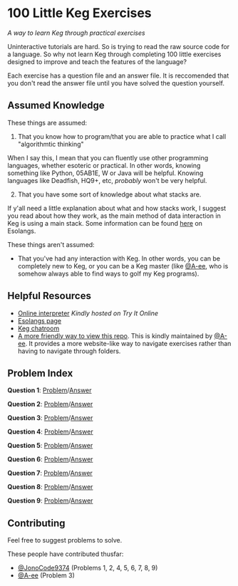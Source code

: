 # 100 Little Keg Exercises
_A way to learn Keg through practical exercises_

Uninteractive tutorials are hard. So is trying to read the raw source code for a language. So why not learn Keg through completing 100 little exercises designed to improve and teach the features of the language?

Each exercise has a question file and an answer file. It is reccomended that you don't read the answer file until you have solved the question yourself.

## Assumed Knowledge

These things are assumed:

1. That you know how to program/that you are able to practice what I call "algorithmtic thinking"

When I say this, I mean that you can fluently use other programming languages, whether esoteric or practical. In other words, knowing something like Python, 05AB1E, W or Java will be helpful. Knowing languages like Deadfish, HQ9+, etc, _probably_ won't be very helpful.

2. That you have some sort of knowledge about what stacks are.

If y'all need a little explanation about what and how stacks work, I suggest you read about how they work, as the main method of data interaction in Keg is using a main stack. Some information can be found [here](https://esolangs.org/wiki/Stack) on Esolangs.

These things aren't assumed:

- That you've had any interaction with Keg. In other words, you can be completely new to Keg, or you can be a Keg master (like [@A-ee](https://github.com/A-ee), who is somehow always able to find ways to golf my Keg programs).

## Helpful Resources

* [Online interpreter](https://tio.run/#keg) _Kindly hosted on Try It Online_
* [Esolangs page](https://esolangs.org/wiki/Keg)
* [Keg chatroom](https://chat.stackexchange.com/rooms/97278/the-sixth-barrel)
* [A more friendly way to view this repo](https://a-ee.github.io). This is kindly maintained by [@A-ee](https://github.com/A-ee). It provides a more website-like way to navigate exercises rather than having to navigate through folders.

## Problem Index

**Question 1**: [Problem](https://github.com/JonoCode9374/100-Little-Keg-Exercises/blob/master/Ex%201/Question.md)/[Answer](https://github.com/JonoCode9374/100-Little-Keg-Exercises/blob/master/Ex%201/Answer.keg)

**Question 2**: [Problem](https://github.com/JonoCode9374/100-Little-Keg-Exercises/blob/master/Ex%202/Question.md)/[Answer](https://github.com/JonoCode9374/100-Little-Keg-Exercises/blob/master/Ex%202/Answer.keg)

**Question 3**: [Problem](https://github.com/JonoCode9374/100-Little-Keg-Exercises/blob/master/Ex%203/Question.md)/[Answer](https://github.com/JonoCode9374/100-Little-Keg-Exercises/blob/master/Ex%203/Answer.keg)

**Question 4**: [Problem](https://github.com/JonoCode9374/100-Little-Keg-Exercises/blob/master/Ex%204/Question.md)/[Answer](https://github.com/JonoCode9374/100-Little-Keg-Exercises/blob/master/Ex%204/Answer.keg)

**Question 5**: [Problem](https://github.com/JonoCode9374/100-Little-Keg-Exercises/blob/master/Ex%205/Question.md)/[Answer](https://github.com/JonoCode9374/100-Little-Keg-Exercises/blob/master/Ex%205/Answer.keg)

**Question 6**: [Problem](https://github.com/JonoCode9374/100-Little-Keg-Exercises/blob/master/Ex%206/Question.md)/[Answer](https://github.com/JonoCode9374/100-Little-Keg-Exercises/blob/master/Ex%206/Answer.keg)

**Question 7**: [Problem](https://github.com/JonoCode9374/100-Little-Keg-Exercises/blob/master/Ex%207/Question.md)/[Answer](https://github.com/JonoCode9374/100-Little-Keg-Exercises/blob/master/Ex%207/Answer.keg)

**Question 8**: [Problem](https://github.com/JonoCode9374/100-Little-Keg-Exercises/blob/master/Ex%208/Question.md)/[Answer](https://github.com/JonoCode9374/100-Little-Keg-Exercises/blob/master/Ex%208/Answer.keg)

**Question 9**: [Problem](https://github.com/JonoCode9374/100-Little-Keg-Exercises/blob/master/Ex%209/Question.md)/[Answer](https://github.com/JonoCode9374/100-Little-Keg-Exercises/blob/master/Ex%209/Answer.keg)

## Contributing

Feel free to suggest problems to solve.

These people have contributed thusfar:

- [@JonoCode9374](https://github.com/JonoCode9374) (Problems 1, 2, 4, 5, 6, 7, 8, 9)
- [@A-ee](https://github.com/A-ee) (Problem 3)
